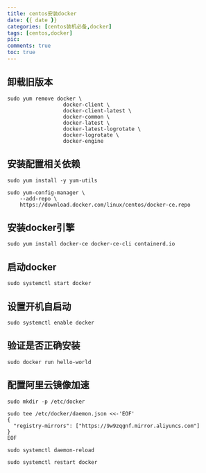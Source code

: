 ```yaml
---
title: centos安装docker
date: {{ date }}
categories: [centos装机必备,docker]
tags: [centos,docker]
pic:
comments: true
toc: true
---
```

## 卸载旧版本
```shell
sudo yum remove docker \
                  docker-client \
                  docker-client-latest \
                  docker-common \
                  docker-latest \
                  docker-latest-logrotate \
                  docker-logrotate \
                  docker-engine
```
## 安装配置相关依赖
```shell
sudo yum install -y yum-utils
```
```shell
sudo yum-config-manager \
    --add-repo \
    https://download.docker.com/linux/centos/docker-ce.repo
```
## 安装docker引擎
```shell
sudo yum install docker-ce docker-ce-cli containerd.io
```
## 启动docker
```shell
sudo systemctl start docker
```
## 设置开机自启动
```shell
sudo systemctl enable docker
```
## 验证是否正确安装
```shell
sudo docker run hello-world
```
## 配置阿里云镜像加速
```shell
sudo mkdir -p /etc/docker
```
```shell
sudo tee /etc/docker/daemon.json <<-'EOF'
{
  "registry-mirrors": ["https://9w9zqgnf.mirror.aliyuncs.com"]
}
EOF
```
```shell
sudo systemctl daemon-reload
```
```shell
sudo systemctl restart docker
```
